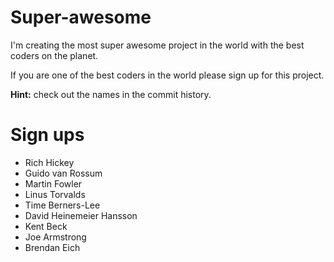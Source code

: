# Super-awesome
I'm creating the most super awesome project in the world with the best coders on the planet.

If you are one of the best coders in the world please sign up for this project.

**Hint:** check out the names in the commit history. 

# Sign ups
* Rich Hickey
* Guido van Rossum
* Martin Fowler
* Linus Torvalds
* Time Berners-Lee
* David Heinemeier Hansson
* Kent Beck
* Joe Armstrong
* Brendan Eich

